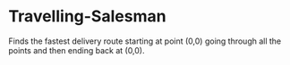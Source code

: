 # Travelling-Salesman
Finds the fastest delivery route starting at point (0,0) going through all the points and then ending back at (0,0).
